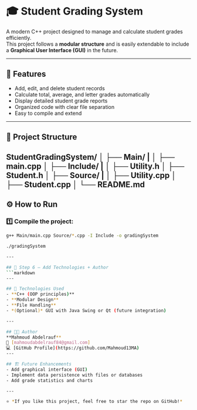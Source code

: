 # 🎓 Student Grading System

A modern C++ project designed to manage and calculate student grades efficiently.  
This project follows a **modular structure** and is easily extendable to include a **Graphical User Interface (GUI)** in the future.

---

## 🚀 Features
- Add, edit, and delete student records  
- Calculate total, average, and letter grades automatically  
- Display detailed student grade reports  
- Organized code with clear file separation  
- Easy to compile and extend  

---

## 🧩 Project Structure

StudentGradingSystem/
│
├── Main/
|
│ ├── main.cpp
│
├── Include/
|
│ ├── Utility.h
│ ├── Student.h
│
├── Source/
|
│ ├── Utility.cpp
│ ├── Student.cpp
│
└── README.md
---

## ⚙️ How to Run

### 1️⃣ Compile the project:
```bash
g++ Main/main.cpp Source/*.cpp -I Include -o gradingSystem

./gradingSystem

---

## 🧠 Step 6 — Add Technologies + Author
```markdown
---

## 🧠 Technologies Used
- **C++ (OOP principles)**
- **Modular Design**
- **File Handling**
- *(Optional)* GUI with Java Swing or Qt (future integration)

---

## 👨‍💻 Author
**Mahmoud Abdelrauf**  
📧 [mahmoudabdelrauf84@gmail.com]  
💻 [GitHub Profile](https://github.com/Mahmoud13MA)
---

## 🏗️ Future Enhancements
- Add graphical interface (GUI)  
- Implement data persistence with files or databases  
- Add grade statistics and charts  

---

⭐ *If you like this project, feel free to star the repo on GitHub!*

